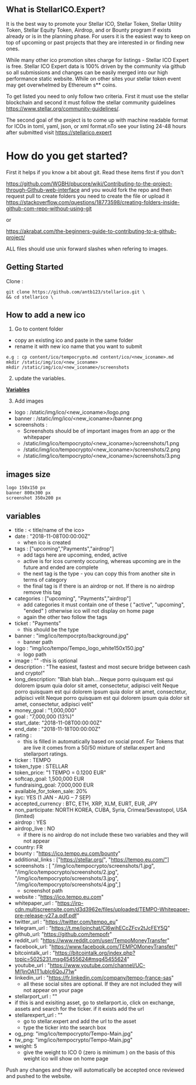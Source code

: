 ## What is StellarICO.Expert?

It is the best way to promote your Stellar ICO, Stellar Token, Stellar Utility Token, Stellar Equity Token, Airdrop, and or Bounty program if exists already or is in the planning phase. For users it is the easiest way to keep on top of upcoming or past projects that they are interested in or finding new ones. 

While many other ico promotion sites charge for listings - Stellar ICO Expert is free. Stellar ICO Expert data is 100% driven by the community via github so all submissions and changes can be easily merged into our high performance static website. While on other sites your stellar token event may get overwhelmed by Ethereum s** coins.

To get listed you need to only follow two criteria. First it must use the stellar blockchain and second it must follow the stellar community guidelines https://www.stellar.org/community-guidelines/.

The second goal of the project is to come up with machine readable format for ICOs in toml, yaml, json, or xml format.nTo see your listing 24-48 hours after submitted visit https://stellarico.expert

# How do you get started? 

First it helps if you know a bit about git. Read these items first if you don't

https://github.com/WGBH/pbucore/wiki/Contributing-to-the-project-through-Github-web-interface
and you would fork the repo and then request pull
to create folders you need to create the file or upload it
https://stackoverflow.com/questions/18773598/creating-folders-inside-github-com-repo-without-using-git

or

https://akrabat.com/the-beginners-guide-to-contributing-to-a-github-project/

ALL files should use unix forward slashes when refering to images.

## Getting Started

Clone :

    git clone https://github.com/antb123/stellarico.git \
    && cd stellarico \


## How to add a new ico
  1. Go to content folder
  
   - copy an existing ico and paste in the same folder 
   - rename it with new ico name that you want to submit 
    
    e.g : cp content/ico/tempocrypto.md content/ico/<new_iconame>.md
    mkdir /static/img/ico/<new_iconame>
    mkdir /static/img/ico/<new_iconame>/screenshots
    
  2. update the variables.
  
  [**Variables**](#variables)
  
  3. Add images
   - logo : /static/img/ico/<new_iconame>/logo.png 
   - banner : /static/img/ico/<new_iconame>/banner.png 
   - screenshots : 
     - Screenshots should be of important images from an app or the whitepaper
     - /static/img/ico/tempocrypto/<new_iconame>/screenshots/1.png
     - /static/img/ico/tempocrypto/<new_iconame>/screenshots/2.png
     - /static/img/ico/tempocrypto/<new_iconame>/screenshots/3.png
     

## images size 
    logo 150x150 px
    banner 800x300 px 
    screenshot 350x200 px


## variables

  - title : < title/name of the ico>
  - date : "2018-11-08T00:00:00Z"
    - when ico is created
  - tags : ["upcoming","Payments","airdrop"] 
    - add tags here are upcoming, ended, active
    - active is for icos currenty occuring, whereas upcoming are in the future and ended are complete
    - the next tag is the type - you can copy this from another site in terms of category
    - the final tag is if there is an airdrop or not. If there is no airdrop remove this tag
  - categories : ["upcoming", "Payments","airdrop"]
    - add categories it must contain one of these ( "active", "upcoming",   "ended" ) otherwise ico will not display on home page
    - again the other two follow the tags
  - ticket : "Payments"
     - this should be the type
  - banner : "img/ico/tempocrpto/background.jpg"
    - banner path
  - logo : "img/ico/tempo/Tempo_logo_white150x150.jpg"
    - logo path
  - image : ""
    -this is optional  
  - description : "The easiest, fastest and most secure bridge between cash and crypto!"
  - long_description: "Blah blah blah....Neque porro quisquam est qui dolorem ipsum quia dolor sit amet, consectetur, adipisci velit Neque porro quisquam est qui dolorem ipsum quia dolor sit amet, consectetur, adipisci velit Neque porro quisquam est qui dolorem ipsum quia dolor sit amet, consectetur, adipisci velit"
 - money_goal : "1,000,000" 
 - goal : "7,000,000 (13%)"
 - start_date: "2018-11-08T00:00:00Z"
 - end_date : "2018-11-18T00:00:00Z"
 - rating : 
   - this is filled in automatically based on social proof. For Tokens that are live it comes from a 50/50 mixture of stellar.expert and stellarport ratings.
 - ticker : TEMPO
 - token_type : STELLAR
 - token_price: "1 TEMPO = 0.1200 EUR"
 - softcap_goal: 1,500,000 EUR
 - fundraising_goal: 7,000,000 EUR
 - available_for_token_sale: 20%
 - kyc: YES (1 JAN - AUG – 7 SEP)
 - accepted_currency :  BTC, ETH, XRP, XLM, EURT, EUR, JPY
 - non_participate: NORTH KOREA, CUBA, Syria, Crimea/Sevastopol, USA (limited)
 - airdrop : YES
 - airdrop_live : NO
   - if there is no airdrop do not include these two variables and they will not appear
 - country: FR
 - bounty : "https://ico.tempo.eu.com/bounty"
 - additional_links : ["https://stellar.org/",
        "https://tempo.eu.com/"] 
 - screenshots : 
            [ "/img/ico/tempocrypto/screenshots/1.jpg",
              "/img/ico/tempocrypto/screenshots/2.jpg",
              "/img/ico/tempocrypto/screenshots/3.jpg",
              "/img/ico/tempocrypto/screenshots/4.jpg",] 
   - screenshot path
 - website : "https://ico.tempo.eu.com"
 - whitepaper_url : "https://irp-cdn.multiscreensite.com/d3d3962e/files/uploaded/TEMPO-Whitepaper-pre-release-v27.a.pdf.pdf"
 - twitter_url : "https://twitter.com/tempo_eu"
 - telegram_url : "https://t.me/joinchat/Cl6wihECcZFcv2tJcFEY5Q"
 - github_url: "https://github.com/tempofr"
 - reddit_url: "https://www.reddit.com/user/TempoMoneyTransfer"
 - facebook_url: "https://www.facebook.com/TEMPOMoneyTransfer/"
 - bitcointalk_url : "https://bitcointalk.org/index.php?topic=5025231.msg45455624#msg45455624"
 - youtube_url : "https://www.youtube.com/channel/UC-MI1jnOA1T1ublc6QoJ71w"
 - linkedin_url : "https://fr.linkedin.com/company/tempo-france-sas"
   - all these social sites are optional. If they are not included they will not appear on your page
  - stellarport_url : ""
   - if this is and exisiting asset, go to stellarport.io, click on exchange, assets and search for the ticker.
   if it exists add the url
 - stellarexpert_url : ""
    - go to stellar.expert and add the url to the asset 
    - type the ticker into the search box
 - og_png: "img/ico/tempocrypto/Tempo-Main.jpg"
 - tw_png: "img/ico/tempocrypto/Tempo-Main.jpg"
 - weight: 5 
   - give the weight to ICO 0 (zero is minimum ) on the basis of this weight ico will show on home page 
   
  Push any changes and they will automatically be accepted once reviewed and pushed to the website. 



